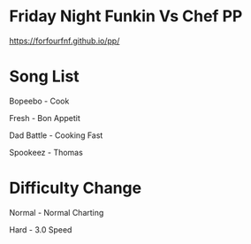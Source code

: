# Friday Night Funkin Vs Chef PP

https://forfourfnf.github.io/pp/

# Song List

Bopeebo - Cook

Fresh - Bon Appetit

Dad Battle - Cooking Fast

Spookeez - Thomas

# Difficulty Change

Normal - Normal Charting

Hard - 3.0 Speed